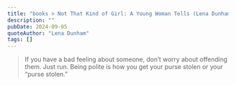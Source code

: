 ```yaml
---
title: "books > Not That Kind of Girl: A Young Woman Tells (Lena Dunham)"
description: ""
pubDate: 2024-09-05
quoteAuthor: "Lena Dunham"
tags: []
---
```


> If you have a bad feeling about someone, don’t worry about offending them. Just run. Being polite is how you get your purse stolen or your “purse stolen.”